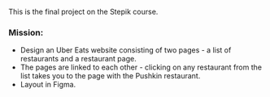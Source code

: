 This is the final project on the Stepik course.

<h3>Mission:</h3>
<ul><li>Design an Uber Eats website consisting of two pages - a list of restaurants and a restaurant page. </li>
<li>The pages are linked to each other - clicking on any restaurant from the list takes you to the page with the Pushkin restaurant.</li>
<li>Layout in Figma.</li>
</ul>
